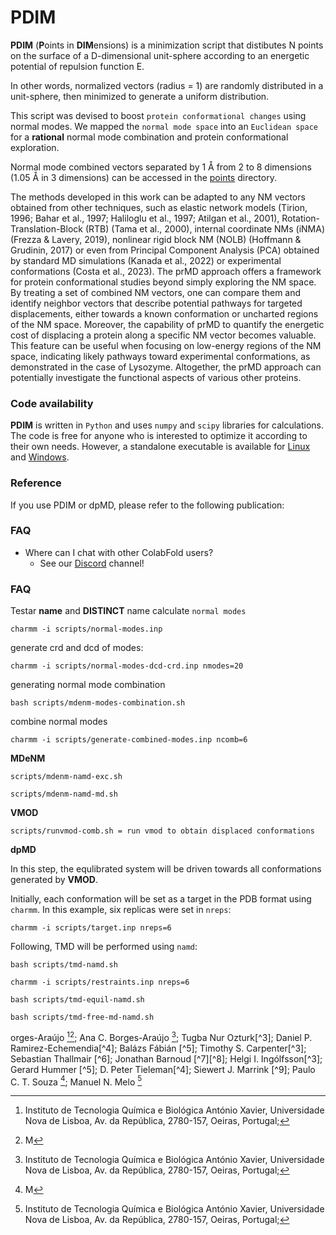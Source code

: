# PDIM

**PDIM** (**P**oints in **DIM**ensions) is a minimization script that distibutes N points on the surface of a D-dimensional unit-sphere according to an energetic potential of repulsion function E.

In other words, normalized vectors (radius = 1) are randomly distributed in a unit-sphere, then minimized to generate a uniform distribution.

This script was devised to boost `protein conformational changes` using normal modes. We mapped the `normal mode space` into an `Euclidean space` for a **rational** normal mode combination and protein conformational exploration.

Normal mode combined vectors separated by 1 Å from 2 to 8 dimensions (1.05 Å in 3 dimensions) can be accessed in the [points](https://github.com/antonielgomes/dpMD/tree/main/PDIM/points) directory.


The methods developed in this work can be adapted to any NM vectors obtained from other techniques, such as elastic network models (Tirion, 1996; Bahar et al., 1997; Haliloglu et al., 1997; Atilgan et al., 2001), Rotation-Translation-Block (RTB) (Tama et al., 2000), internal coordinate NMs (iNMA) (Frezza & Lavery, 2019), nonlinear rigid block NM (NOLB) (Hoffmann & Grudinin, 2017) or even from Principal Component Analysis (PCA) obtained by standard MD simulations (Kanada et al., 2022) or experimental conformations (Costa et al., 2023).
The prMD approach offers a framework for protein conformational studies beyond simply exploring the NM space. By treating a set of combined NM vectors, one can compare them and identify neighbor vectors that describe potential pathways for targeted displacements, either towards a known conformation or uncharted regions of the NM space. Moreover, the capability of prMD to quantify the energetic cost of displacing a protein along a specific NM vector becomes valuable. This feature can be useful when focusing on low-energy regions of the NM space, indicating likely pathways toward experimental conformations, as demonstrated in the case of Lysozyme. Altogether, the prMD approach can potentially investigate the functional aspects of various other proteins.






### Code availability
**PDIM** is written in `Python` and uses `numpy` and `scipy` libraries for calculations. The code is free for anyone who is interested to optimize it according to their own needs. However, a standalone executable is available for [Linux](https://google.com) and [Windows](https://google.com).


### Reference
If you use PDIM or dpMD, please refer to the following publication:

### FAQ
- Where can I chat with other ColabFold users?
  - See our [Discord](https://discord.gg/gna8maru7d) channel!

### FAQ
Testar **name** and **DISTINCT** name
calculate `normal modes`
```
charmm -i scripts/normal-modes.inp
```


generate crd and dcd of modes:
```
charmm -i scripts/normal-modes-dcd-crd.inp nmodes=20
```

generating normal mode combination
```
bash scripts/mdenm-modes-combination.sh
```

combine normal modes
```
charmm -i scripts/generate-combined-modes.inp ncomb=6
```

**MDeNM**
```
scripts/mdenm-namd-exc.sh
```

```
scripts/mdenm-namd-md.sh
```

**VMOD**
```
scripts/runvmod-comb.sh = run vmod to obtain displaced conformations
```

**dpMD**

In this step, the equlibrated system will be driven towards all conformations generated by **VMOD**.

Initially, each conformation will be set as a target in the PDB format using `charmm`. In this example, six replicas were set in `nreps`:
```
charmm -i scripts/target.inp nreps=6
```
Following, TMD will be performed using `namd`:
```
bash scripts/tmd-namd.sh
```

```
charmm -i scripts/restraints.inp nreps=6
```

```
bash scripts/tmd-equil-namd.sh
```

```
bash scripts/tmd-free-md-namd.sh
```


orges-Araújo [^1][^2]; Ana C. Borges-Araújo [^1]; Tugba Nur Ozturk[^3]; Daniel P. Ramirez-Echemendia[^4]; Balázs Fábián [^5]; Timothy S. Carpenter[^3]; Sebastian Thallmair [^6]; Jonathan Barnoud [^7][^8]; Helgi I. Ingólfsson[^3]; Gerard Hummer [^5]; D. Peter Tieleman[^4]; Siewert J. Marrink [^9]; Paulo C. T. Souza [^2]; Manuel N. Melo [^1]

[^1]: Instituto de Tecnologia Química e Biológica António Xavier, Universidade Nova de Lisboa, Av. da República, 2780-157, Oeiras, Portugal;
[^2]: M
